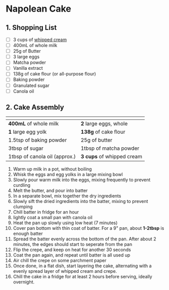 # Napolean Cake

## 1. Shopping List
- [ ] 3 cups of [whipped cream][1]
- [ ] 400mL of whole milk
- [ ] 25g of Butter
- [ ] 3 large eggs
- [ ] Matcha powder
- [ ] Vanilla extract
- [ ] 138g of cake flour (or all-purpose flour)
- [ ] Baking powder
- [ ] Granulated sugar
- [ ] Canola oil

## 2. Cake Assembly
|<!-- -->|<!-- -->|
|---|---|
| **400mL** of whole milk | **2** large eggs, whole|
| **1** large egg yolk | **138g** of cake flour | 
| 1.5tsp of baking powder | 25g of butter |
| 3tbsp of sugar | 1tbsp of matcha powder |
| 1tbsp of canola oil (approx.) | **3 cups** of whipped cream|

1. Warm up milk in a pot, without boiling
2. Whisk the eggs and egg yolks in a large mixing bowl
3. Slowly pour warm milk into the eggs, mixing frequently to prevent curdling
4. Melt the butter, and pour into batter
5. In a separate bowl, mix together the dry ingredients
6. Slowly sift the dried ingredients into the batter, mixing to prevent clumping
7. Chill batter in fridge for an hour
8. lightly coat a small pan with canola oil
9. Heat the pan up slowly using low heat (7 minutes)
10. Cover pan bottom with thin coat of batter. For a 9" pan, about **1-2tbsp** is enough batter
11. Spread the batter evenly across the bottom of the pan. After about 2 minutes, the edges should start to seperate from the pan
12. Flip the crepe, and keep on heat for another 30 seconds
13. Coat the pan again, and repeat until batter is all used up
14. Air chill the crepe on some parchment paper
15. Once done, in a flat dish, start layering the cake, alternating with a evenly spread layer of whipped cream and crepe.
16. Chill the cake in a fridge for at least 2 hours before serving, ideally overnight.

[1]: https://github.com/nanotalks/recipes/blob/master/Dessert/Whipped%20Cream.md